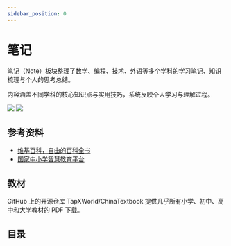 ```yaml
---
sidebar_position: 0
---
```


# 笔记

笔记（Note）板块整理了数学、编程、技术、外语等多个学科的学习笔记、知识梳理与个人的思考总结。

内容涵盖不同学科的核心知识点与实用技巧，系统反映个人学习与理解过程。

![](/img/docs/note-light.svg#gh-light-mode-only)
![](/img/docs/note-dark.svg#gh-dark-mode-only)

## 参考资料

- [维基百科，自由的百科全书](https://zh.wikipedia.org/zh-cn/Wikipedia:首页)
- [国家中小学智慧教育平台](https://basic.smartedu.cn)

## 教材

GitHub 上的开源仓库 TapXWorld/ChinaTextbook 提供几乎所有小学、初中、高中和大学教材的 PDF 下载。

<GitHub repo="TapXWorld/ChinaTextbook" />

## 目录

<DocCardList />
